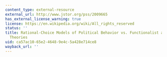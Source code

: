 ```yaml
---
content_type: external-resource
external_url: http://www.jstor.org/pss/2009665
has_external_license_warning: true
license: https://en.wikipedia.org/wiki/All_rights_reserved
status: ''
title: Rational-Choice Models of Political Behavior vs. Functionalist and Conformist
  Theories
uid: ca57ac10-65e2-4648-9e4c-5a428e714ce8
wayback_url: ''
---
```

